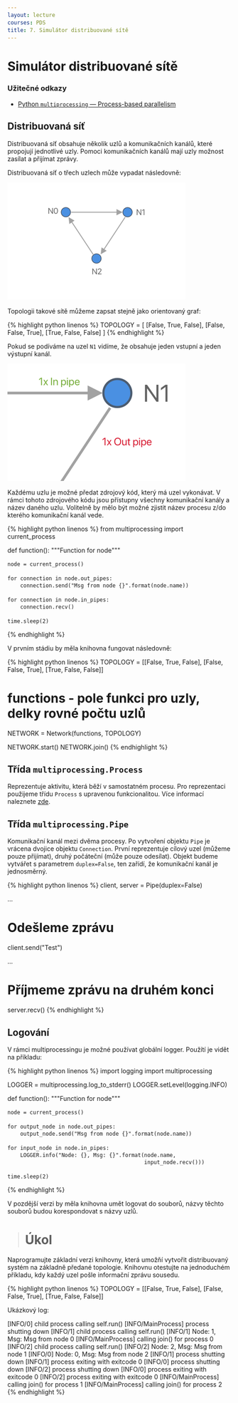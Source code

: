 ```yaml
---
layout: lecture
courses: PDS
title: 7. Simulátor distribuované sítě
---
```



# Simulátor distribuované sítě

### Užitečné odkazy
* [Python `multiprocessing` — Process-based parallelism](https://docs.python.org/3.4/library/multiprocessing.html)

## Distribuovaná síť
Distribuovaná síť obsahuje několik uzlů a komunikačních kanálů, které propojují jednotlivé uzly. Pomoci komunikačních kanálů mají uzly možnost zasílat a přijímat zprávy.

Distribuovaná síť o třech uzlech může vypadat následovně:

<img src="/assets/images/PDS/lecture07/img_0.png" class="img-fluid" srcset="/assets/images/PDS/lecture07/img_0@2x.png 2x" />

Topologii takové sítě můžeme zapsat stejně jako orientovaný graf:

{% highlight python linenos %}
TOPOLOGY = [
    [False, True, False],
    [False, False, True],
    [True, False, False]
]
{% endhighlight %}

Pokud se podíváme na uzel `N1` vidíme, že obsahuje jeden vstupní a jeden výstupní kanál.

<img src="/assets/images/PDS/lecture07/img_1.png" class="img-fluid" srcset="/assets/images/PDS/lecture07/img_1@2x.png 2x" />

Každému uzlu je možné předat zdrojový kód, který má uzel vykonávat. V rámci tohoto zdrojového kódu jsou přístupny všechny komunikační kanály a název daného uzlu. Volitelně by mělo být možné zjistit název procesu z/do kterého komunikační kanál vede.

{% highlight python linenos %}
from multiprocessing import current_process

def function():
    """Function for node"""

    node = current_process()

    for connection in node.out_pipes:
        connection.send("Msg from node {}".format(node.name))

    for connection in node.in_pipes:
        connection.recv()

    time.sleep(2)

{% endhighlight %}

V prvním stádiu by měla knihovna fungovat následovně:

{% highlight python linenos %}
TOPOLOGY = [[False, True, False],
            [False, False, True],
            [True, False, False]]

# functions - pole funkci pro uzly, delky rovné počtu uzlů

NETWORK = Network(functions, TOPOLOGY)

NETWORK.start()
NETWORK.join()
{% endhighlight %}

## Třída `multiprocessing.Process`
Reprezentuje aktivitu, která běží v samostatném procesu. Pro reprezentaci použijeme třídu `Process` s upravenou funkcionalitou. Více informací naleznete [zde](https://docs.python.org/3.4/library/multiprocessing.html#multiprocessing.Process).

## Třída `multiprocessing.Pipe`
Komunikační kanál mezi dvěma procesy. Po vytvoření objektu `Pipe` je vrácena dvojice objektu `Connection`. První reprezentuje cílový uzel (můžeme pouze přijímat), druhý počáteční (může pouze odesílat). Objekt budeme vytvářet s parametrem `duplex=False`, ten zařídí, že komunikační kanál je jednosměrný.

{% highlight python linenos %}
client, server = Pipe(duplex=False)

...

# Odešleme zprávu
client.send("Test")

...

# Příjmeme zprávu na druhém konci
server.recv()
{% endhighlight %}

## Logování
V rámci multiprocessingu je možné používat globální logger. Použítí je vidět na příkladu:

{% highlight python linenos %}
import logging
import multiprocessing

LOGGER = multiprocessing.log_to_stderr()
LOGGER.setLevel(logging.INFO)

def function():
    """Function for node"""

    node = current_process()

    for output_node in node.out_pipes:
        output_node.send("Msg from node {}".format(node.name))

    for input_node in node.in_pipes:
        LOGGER.info("Node: {}, Msg: {}".format(node.name,
                                               input_node.recv()))

    time.sleep(2)
{% endhighlight %}

V pozdější verzi by měla knihovna umět logovat do souborů, názvy těchto souborů budou korespondovat s názvy uzlů.

> # Úkol
Naprogramujte základní verzi knihovny, která umožňí vytvořit distribuovaný systém na základně předané topologie. Knihovnu otestujte na jednoduchém příkladu, kdy každý uzel pošle informační zprávu sousedu.

{% highlight python linenos %}
TOPOLOGY = [[False, True, False],
            [False, False, True],
            [True, False, False]]

Ukázkový log:

[INFO/0] child process calling self.run()
[INFO/MainProcess] process shutting down
[INFO/1] child process calling self.run()
[INFO/1] Node: 1, Msg: Msg from node 0
[INFO/MainProcess] calling join() for process 0
[INFO/2] child process calling self.run()
[INFO/2] Node: 2, Msg: Msg from node 1
[INFO/0] Node: 0, Msg: Msg from node 2
[INFO/1] process shutting down
[INFO/1] process exiting with exitcode 0
[INFO/0] process shutting down
[INFO/2] process shutting down
[INFO/0] process exiting with exitcode 0
[INFO/2] process exiting with exitcode 0
[INFO/MainProcess] calling join() for process 1
[INFO/MainProcess] calling join() for process 2
{% endhighlight %}
